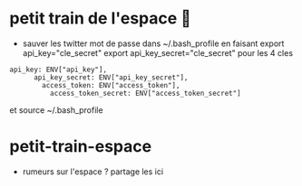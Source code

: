 # petit train de l'espace :rocket:
 - sauver les twitter mot de passe dans ~/.bash_profile
en faisant 
export api_key="cle_secret"
export api_key_secret="cle_secret"
pour les 4 cles
```
api_key: ENV["api_key"],
      api_key_secret: ENV["api_key_secret"],
        access_token: ENV["access_token"],
          access_token_secret: ENV["access_token_secret"]
```


et source ~/.bash_profile
# petit-train-espace
- rumeurs sur l'espace ? partage les ici
